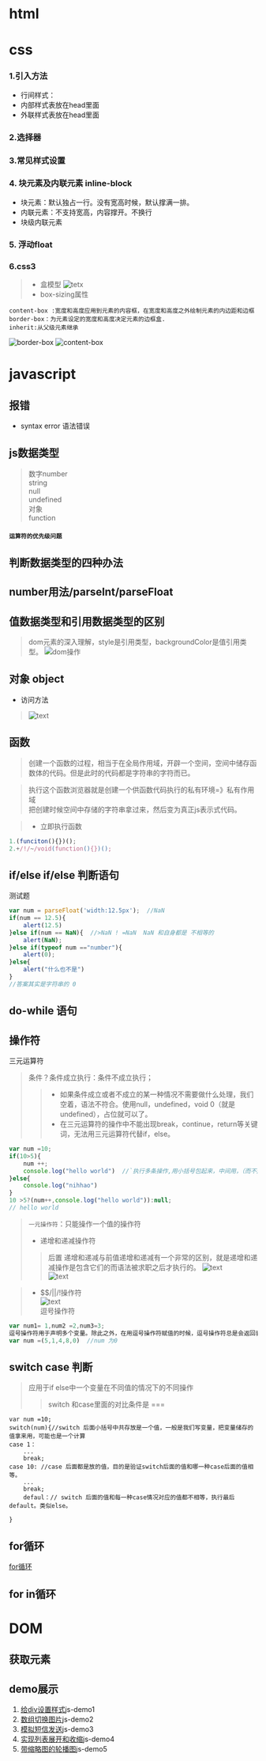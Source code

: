 # html


# css
### 1.引入方法
+ 行间样式：  
+ 内部样式表放在head里面  
+ 外联样式表放在head里面  

### 2.选择器  
### 3.常见样式设置

### 4. 块元素及内联元素 inline-block
+ 块元素：默认独占一行。没有宽高时候，默认撑满一排。
+ 内联元素：不支持宽高，内容撑开。不换行
+ 块级内联元素


### 5. 浮动float

### 6.css3
> + 盒模型
![tetx](img1/7.png)
> + box-sizing属性
```css3
content-box :宽度和高度应用到元素的内容框，在宽度和高度之外绘制元素的内边距和边框
border-box：为元素设定的宽度和高度决定元素的边框盒.
inherit:从父级元素继承
```
![border-box](img1/8.png)
![content-box](img1/9.png)









# javascript
## 报错
+ syntax  error 语法错误

## js数据类型
> 数字number  
> string  
> null  
> undefined  
> 对象  
> function
#### `运算符的优先级问题`


## 判断数据类型的四种办法


## number用法/parseInt/parseFloat

## 值数据类型和引用数据类型的区别
> dom元素的深入理解，style是引用类型，backgroundColor是值引用类型。
![dom操作](img1/10.png)

## 对象 object
+ 访问方法
> ![text](img1/1.png)  

## 函数
>创建一个函数的过程，相当于在全局作用域，开辟一个空间，空间中储存函数体的代码。但是此时的代码都是字符串的字符而已。  

>执行这个函数浏览器就是创建一个供函数代码执行的私有环境=》私有作用域  
把创建时候空间中存储的字符串拿过来，然后变为真正js表示式代码。

> + 立即执行函数
```javascript
1.(funciton(){})();
2.+/!/~/void(function(){})();
```

## if/else if/else 判断语句
测试题
``` javascript
var num = parseFloat('width:12.5px');  //NaN
if(num == 12.5){
    alert(12.5)
}else if(num == NaN){  //>NaN ! =NaN  NaN 和自身都是 不相等的
    alert(NaN);
}else if(typeof num =="number"){
    alert(0);
}else{
    alert("什么也不是")
}
//答案其实是字符串的 0
```

## do-while 语句

## 操作符
三元运算符
> 条件？条件成立执行：条件不成立执行；  
>> + 如果条件成立或者不成立的某一种情况不需要做什么处理，我们空着，语法不符合。使用null，undefined，void 0（就是undefined），占位就可以了。  
>> + 在三元运算符的操作中不能出现break，continue，return等关键词，无法用三元运算符代替if，else。
```javascript
var num =10;
if(10>5){
    num ++;
    console.log("hello world")  //`执行多条操作,用小括号包起来，中间用，（而不是；）分割）`
}else{
    console.log("nihhao")
}
10 >5?(num++,console.log("hello world")):null;
// hello world
```
>`一元操作符`：只能操作一个值的操作符  
>+ 递增和递减操作符
>> 后置 递增和递减与前值递增和递减有一个非常的区别，就是递增和递减操作是包含它们的而语法被求职之后才执行的。
![text](img1/2.png)  
![text](img1/3.png)


>+ $$/||/!操作符  
![text](img1/4.png)  
> 逗号操作符
``` javascript
var num1= 1,num2 =2,num3=3;
逗号操作符用于声明多个变量。除此之外，在用逗号操作符赋值的时候，逗号操作符总是会返回表达式里面的最后一项。
var num =(5,1,4,8,0)  //num 为0
```

## switch case 判断
> 应用于if else中一个变量在不同值的情况下的不同操作
>>  switch 和case里面的对比条件是 ===
``` javascipt
var num =10;
switch(num){//switch 后面小括号中共存放是一个值，一般是我们写变量，把变量储存的值拿来用，可能也是一个计算
case 1：
    ...
    break;
case 10: //case 后面都是放的值，目的是验证switch后面的值和哪一种case后面的值相等。
    ...
    break;
    defaul：// switch 后面的值和每一种case情况对应的值都不相等，执行最后default。类似else。

}
```
## for循环
[for循环](note/for_循环.md)

## for in循环

# DOM
## 获取元素


## demo展示
1. [给div设置样式](http://htmlpreview.github.io/?https://github.com/chargemyself/HTML/blob/master/js_demo/js-demo1%E7%BB%99div%E8%AE%BE%E7%BD%AE%E6%A0%B7%E5%BC%8F/demo1.html)js-demo1
2. [数组切换图片](http://htmlpreview.github.io/?https://github.com/chargemyself/HTML/blob/master/js_demo/js-demo2%E6%95%B0%E7%BB%84%E5%88%87%E6%8D%A2%E5%9B%BE%E7%89%87/demo2-1.html)js-demo2
3. [模拟短信发送](http://htmlpreview.github.io/?https://github.com/chargemyself/HTML/blob/master/js_demo/js-demo3%E6%A8%A1%E6%8B%9F%E7%9F%AD%E4%BF%A1%E5%8F%91%E9%80%81/demo3.html)js-demo3
4. [实现列表展开和收缩](http://htmlpreview.github.io/?https://github.com/chargemyself/HTML/blob/master/js_demo/js-demo4%E5%AE%9E%E7%8E%B0%E5%88%97%E8%A1%A8%E5%B1%95%E5%BC%80%E5%92%8C%E6%94%B6%E7%BC%A9/%E5%88%97%E8%A1%A8%E5%B1%95%E5%BC%80%E5%92%8C%E6%94%B6%E7%BC%A9.html)js-demo4
5. [带缩略图的轮播图](http://htmlpreview.github.io/?https://github.com/chargemyself/HTML/blob/master/js_demo/js-demo5%E5%B8%A6%E7%BC%A9%E7%95%A5%E5%9B%BE%E7%9A%84%E8%BD%AE%E6%92%AD%E5%9B%BE/demo5.html)js-demo5
